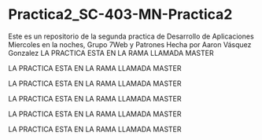 # Practica2_SC-403-MN-Practica2
Este es un repositorio de la segunda practica de  Desarrollo de Aplicaciones  Miercoles en la noches, Grupo 7Web y Patrones Hecha por Aaron Vásquez Gonzalez 
LA PRACTICA ESTA EN LA RAMA LLAMADA MASTER



LA PRACTICA ESTA EN LA RAMA LLAMADA MASTER



LA PRACTICA ESTA EN LA RAMA LLAMADA MASTER



LA PRACTICA ESTA EN LA RAMA LLAMADA MASTER



LA PRACTICA ESTA EN LA RAMA LLAMADA MASTER



LA PRACTICA ESTA EN LA RAMA LLAMADA MASTER



